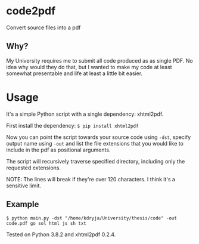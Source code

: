 # code2pdf
Convert source files into a pdf
 
## Why?
My University requires me to submit all code produced as as single PDF. No idea why would they do that, but I wanted to make my code at least somewhat presentable and life at least a little bit easier.

# Usage
It's a simple Python script with a single dependency: xhtml2pdf.

First install the dependency:
```$ pip install xhtml2pdf```

Now you can point the script towards your source code using `-dst`, specify output name using `-out` and list the file extensions that you would like to include in the pdf as positional arguments.

The script will recursively traverse specified directory, including only the requested extensions.

NOTE: The lines will break if they're over 120 characters. I think it's a sensitive limit.

## Example
```$ python main.py -dst "/home/kdryja/University/thesis/code" -out code.pdf go sol html js sh txt```

Tested on Python 3.8.2 and xhtml2pdf 0.2.4.
